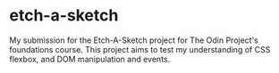 # etch-a-sketch
My submission for the Etch-A-Sketch project for The Odin Project's foundations course. This project aims to test my understanding of CSS flexbox, and DOM manipulation and events. 